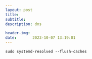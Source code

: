 ```yaml
---
layout: post
title:  
subtitle: 
description: dns

header-img: 
date:       2023-10-07 13:19:01
---
```


```
sudo systemd-resolved --flush-caches
```

